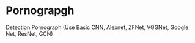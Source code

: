 # Pornograpgh
Detection Pornograph (Use Basic CNN, Alexnet, ZFNet, VGGNet, Google Net, ResNet, GCN)
